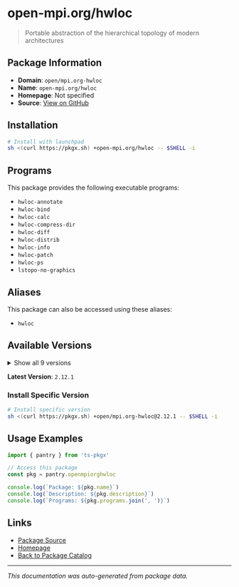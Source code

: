 # open-mpi.org/hwloc

> Portable abstraction of the hierarchical topology of modern architectures

## Package Information

- **Domain**: `open/mpi.org-hwloc`
- **Name**: `open-mpi.org/hwloc`
- **Homepage**: Not specified
- **Source**: [View on GitHub](https://github.com/pkgxdev/pantry/tree/main/projects/open-mpi.org/hwloc/package.yml)

## Installation

```bash
# Install with launchpad
sh <(curl https://pkgx.sh) +open-mpi.org/hwloc -- $SHELL -i
```

## Programs

This package provides the following executable programs:

- `hwloc-annotate`
- `hwloc-bind`
- `hwloc-calc`
- `hwloc-compress-dir`
- `hwloc-diff`
- `hwloc-distrib`
- `hwloc-info`
- `hwloc-patch`
- `hwloc-ps`
- `lstopo-no-graphics`

## Aliases

This package can also be accessed using these aliases:

- `hwloc`

## Available Versions

<details>
<summary>Show all 9 versions</summary>

- `2.12.1`, `2.12.0`, `2.11.2`, `2.11.1`, `2.11.0`
- `2.10.0`, `2.9.3`, `2.9.2`, `2.9.1`

</details>

**Latest Version**: `2.12.1`

### Install Specific Version

```bash
# Install specific version
sh <(curl https://pkgx.sh) +open/mpi.org-hwloc@2.12.1 -- $SHELL -i
```

## Usage Examples

```typescript
import { pantry } from 'ts-pkgx'

// Access this package
const pkg = pantry.openmpiorghwloc

console.log(`Package: ${pkg.name}`)
console.log(`Description: ${pkg.description}`)
console.log(`Programs: ${pkg.programs.join(', ')}`)
```

## Links

- [Package Source](https://github.com/pkgxdev/pantry/tree/main/projects/open-mpi.org/hwloc/package.yml)
- [Homepage](#)
- [Back to Package Catalog](../package-catalog.md)

---

*This documentation was auto-generated from package data.*
